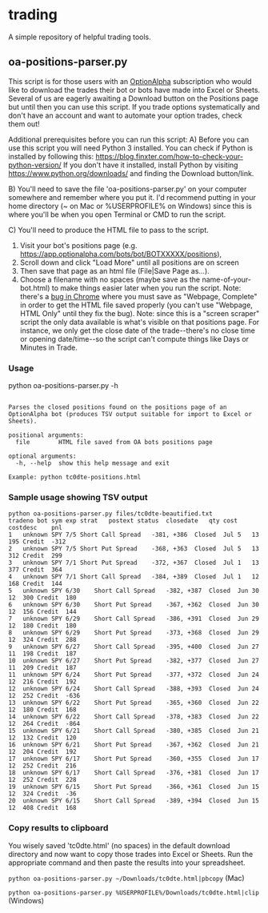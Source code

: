 # trading

A simple repository of helpful trading tools.

## oa-positions-parser.py
This script is for those users with an [OptionAlpha](https://optionalpha.com) subscription who would like to download the
trades their bot or bots have made into Excel or Sheets. Several of us are eagerly awaiting a Download
button on the Positions page but until then you can use this script.  If you trade options systematically
and don't have an account and want to automate your option trades, check them out!

Additional prerequisites before you can run this script:
A) Before you can use this script you will need Python 3 installed.
You can check if Python is installed by following this: https://blog.finxter.com/how-to-check-your-python-version/
If you don't have it installed, install Python by visiting https://www.python.org/downloads/ and finding the Download button/link.

B) You'll need to save the file 'oa-positions-parser.py' on your computer somewhere and remember where you put it.
I'd recommend putting in your home directory (~ on Mac or %USERPROFILE% on Windows) since this is where you'll be
when you open Terminal or CMD to run the script.

C) You'll need to produce the HTML file to pass to the script. 
  1) Visit your bot's positions page (e.g. https://app.optionalpha.com/bots/bot/BOTXXXXX/positions),
  2) Scroll down and click "Load More" until all positions are on screen
  3) Then save that page as an html file (File|Save Page as...). 
  4) Choose a filename with no spaces (maybe save as the name-of-your-bot.html) to make things easier later when you run the script.
Note: there's a [bug in Chrome](https://support.google.com/chrome/thread/4239329/chrome-webpage-save-as-for-webpage-html-only-option-no-longer-works?hl=en)
where you must save as "Webpage, Complete" in order to get the HTML file saved 
properly (you can't use "Webpage, HTML Only" until they fix the bug). 
Note: since this is a "screen scraper" script the only data available is what's visible on that positions page. For instance,
we only get the close date of the trade--there's no close time or opening date/time--so the script can't compute things like 
Days or Minutes in Trade.


### Usage
python oa-positions-parser.py -h
```usage: oa-positions-parser.py [-h] file

Parses the closed positions found on the positions page of an OptionAlpha bot (produces TSV output suitable for import to Excel or Sheets).

positional arguments:
  file        HTML file saved from OA bots positions page

optional arguments:
  -h, --help  show this help message and exit

Example: python tc0dte-positions.html
```

### Sample usage showing TSV output
```
python oa-positions-parser.py files/tc0dte-beautified.txt
tradeno	bot	sym	exp	strat	postext	status	closedate	qty	cost	costdesc	pnl
1	unknown	SPY	7/5	Short Call Spread	-381, +386	Closed	Jul 5	13	195	Credit	-312
2	unknown	SPY	7/5	Short Put Spread	-368, +363	Closed	Jul 5	13	312	Credit	299
3	unknown	SPY	7/1	Short Put Spread	-372, +367	Closed	Jul 1	13	377	Credit	364
4	unknown	SPY	7/1	Short Call Spread	-384, +389	Closed	Jul 1	12	168	Credit	144
5	unknown	SPY	6/30	Short Call Spread	-382, +387	Closed	Jun 30	12	300	Credit	180
6	unknown	SPY	6/30	Short Put Spread	-367, +362	Closed	Jun 30	12	156	Credit	144
7	unknown	SPY	6/29	Short Call Spread	-386, +391	Closed	Jun 29	12	180	Credit	180
8	unknown	SPY	6/29	Short Put Spread	-373, +368	Closed	Jun 29	12	324	Credit	288
9	unknown	SPY	6/27	Short Call Spread	-395, +400	Closed	Jun 27	11	198	Credit	187
10	unknown	SPY	6/27	Short Put Spread	-382, +377	Closed	Jun 27	11	209	Credit	187
11	unknown	SPY	6/24	Short Put Spread	-377, +372	Closed	Jun 24	12	216	Credit	192
12	unknown	SPY	6/24	Short Call Spread	-388, +393	Closed	Jun 24	12	252	Credit	-636
13	unknown	SPY	6/22	Short Put Spread	-365, +360	Closed	Jun 22	12	180	Credit	168
14	unknown	SPY	6/22	Short Call Spread	-378, +383	Closed	Jun 22	12	264	Credit	-864
15	unknown	SPY	6/21	Short Call Spread	-380, +385	Closed	Jun 21	12	132	Credit	120
16	unknown	SPY	6/21	Short Put Spread	-367, +362	Closed	Jun 21	12	204	Credit	192
17	unknown	SPY	6/17	Short Put Spread	-360, +355	Closed	Jun 17	12	252	Credit	216
18	unknown	SPY	6/17	Short Call Spread	-376, +381	Closed	Jun 17	12	252	Credit	228
19	unknown	SPY	6/15	Short Put Spread	-366, +361	Closed	Jun 15	12	324	Credit	-36
20	unknown	SPY	6/15	Short Call Spread	-389, +394	Closed	Jun 15	12	408	Credit	168
```


### Copy results to clipboard
You wisely saved 'tc0dte.html' (no spaces) in the default download directory and now want to 
copy those trades into Excel or Sheets.  Run the appropriate command and then paste the results into
your spreadsheet.

```python oa-positions-parser.py ~/Downloads/tc0dte.html|pbcopy``` (Mac)

```python oa-positions-parser.py %USERPROFILE%/Downloads/tc0dte.html|clip``` (Windows)
